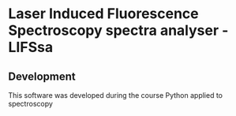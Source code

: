 # Laser Induced Fluorescence Spectroscopy spectra analyser - LIFSsa

## Development
This software was developed during the course Python applied to spectroscopy
